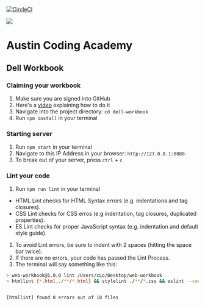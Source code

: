 [![CircleCI](https://circleci.com/gh/AustinCodingAcademy/web-workbook.svg?style=svg)](https://circleci.com/gh/AustinCodingAcademy/web-workbook)

![](http://en.gravatar.com/userimage/107370100/a08594145564536138dfaaf072c7b241.png)
# Austin Coding Academy
## Dell Workbook
### Claiming your workbook
1. Make sure you are signed into GitHub
1. Here's a [video](https://www.youtube.com/embed/CtKQdoHjt6M) explaining how to do it
1. Navigate into the project directory: `cd dell-workbook`
1. Run `npm install` in your terminal

### Starting server
1. Run `npm start` in your terminal
1. Navigate to this IP Address in your browser: `http://127.0.0.1:8080`.
1. To break out of your server, press `ctrl` + `c`

### Lint your code
1. Run `npm run lint` in your terminal  
  * HTML Lint checks for HTML Syntax errors (e.g. indentations and tag closures).
  * CSS Lint checks for CSS erros (e.g indentation, tag closures, duplicated properties).
  * ES Lint checks for proper JavaScript syntax (e.g. indentation and default style guide).
1. To avoid Lint errors, be sure to indent with 2 spaces (hitting the space bar twice).
1. If there are no errors, your code has passed the Lint Process.
1. The terminal will say something like this:

```bash
> web-workbook@1.0.0 lint /Users/cLo/Desktop/web-workbook
> htmllint {*.html,./**/*.html} && stylelint ./**/*.css && eslint --config .eslint.json .


[htmllint] found 0 errors out of 18 files
```
